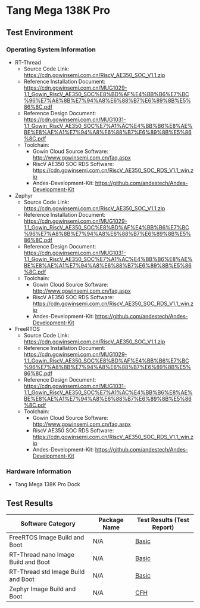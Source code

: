 # Tang Mega 138K Pro

## Test Environment

### Operating System Information

- RT-Thread
    - Source Code Link: https://cdn.gowinsemi.com.cn/RiscV_AE350_SOC_V1.1.zip
    - Reference Installation Document: https://cdn.gowinsemi.com.cn/MUG1029-1.1_Gowin_RiscV_AE350_SOC%E8%BD%AF%E4%BB%B6%E7%BC%96%E7%A8%8B%E7%94%A8%E6%88%B7%E6%89%8B%E5%86%8C.pdf
    - Reference Design Document: https://cdn.gowinsemi.com.cn/MUG1031-1.1_Gowin_RiscV_AE350_SOC%E7%A1%AC%E4%BB%B6%E8%AE%BE%E8%AE%A1%E7%94%A8%E6%88%B7%E6%89%8B%E5%86%8C.pdf
    - Toolchain:
        - Gowin Cloud Source Software: http://www.gowinsemi.com.cn/faq.aspx
        - RiscV AE350 SOC RDS Software: https://cdn.gowinsemi.com.cn/RiscV_AE350_SOC_RDS_V1.1_win.zip
        - Andes-Development-Kit: https://github.com/andestech/Andes-Development-Kit
- Zephyr
    - Source Code Link: https://cdn.gowinsemi.com.cn/RiscV_AE350_SOC_V1.1.zip
    - Reference Installation Document: https://cdn.gowinsemi.com.cn/MUG1029-1.1_Gowin_RiscV_AE350_SOC%E8%BD%AF%E4%BB%B6%E7%BC%96%E7%A8%8B%E7%94%A8%E6%88%B7%E6%89%8B%E5%86%8C.pdf
    - Reference Design Document: https://cdn.gowinsemi.com.cn/MUG1031-1.1_Gowin_RiscV_AE350_SOC%E7%A1%AC%E4%BB%B6%E8%AE%BE%E8%AE%A1%E7%94%A8%E6%88%B7%E6%89%8B%E5%86%8C.pdf
    - Toolchain:
        - Gowin Cloud Source Software: http://www.gowinsemi.com.cn/faq.aspx
        - RiscV AE350 SOC RDS Software: https://cdn.gowinsemi.com.cn/RiscV_AE350_SOC_RDS_V1.1_win.zip
        - Andes-Development-Kit: https://github.com/andestech/Andes-Development-Kit
- FreeRTOS
    - Source Code Link: https://cdn.gowinsemi.com.cn/RiscV_AE350_SOC_V1.1.zip
    - Reference Installation Document: https://cdn.gowinsemi.com.cn/MUG1029-1.1_Gowin_RiscV_AE350_SOC%E8%BD%AF%E4%BB%B6%E7%BC%96%E7%A8%8B%E7%94%A8%E6%88%B7%E6%89%8B%E5%86%8C.pdf
    - Reference Design Document: https://cdn.gowinsemi.com.cn/MUG1031-1.1_Gowin_RiscV_AE350_SOC%E7%A1%AC%E4%BB%B6%E8%AE%BE%E8%AE%A1%E7%94%A8%E6%88%B7%E6%89%8B%E5%86%8C.pdf
    - Toolchain:
        - Gowin Cloud Source Software: http://www.gowinsemi.com.cn/faq.aspx
        - RiscV AE350 SOC RDS Software: https://cdn.gowinsemi.com.cn/RiscV_AE350_SOC_RDS_V1.1_win.zip
        - Andes-Development-Kit: https://github.com/andestech/Andes-Development-Kit

### Hardware Information

- Tang Mega 138K Pro Dock

## Test Results

| Software Category               | Package Name | Test Results (Test Report)   |
| ------------------------------- | ------------ | --------------------------- |
| FreeRTOS Image Build and Boot   | N/A          | [Basic][FreeRTOS]           |
| RT-Thread nano Image Build and Boot | N/A      | [Basic][RT-Thread-nano]     |
| RT-Thread std Image Build and Boot | N/A       | [Basic][RT-Thread-std]      |
| Zephyr Image Build and Boot     | N/A          | [CFH][Zephyr]               |

[FreeRTOS]: ./FreeRTOS/README.md
[RT-Thread-std]: ./RT-Thread/README.md
[RT-Thread-nano]: ./RT-Thread/README.md
[Zephyr]: ./Zephyr/README.md
